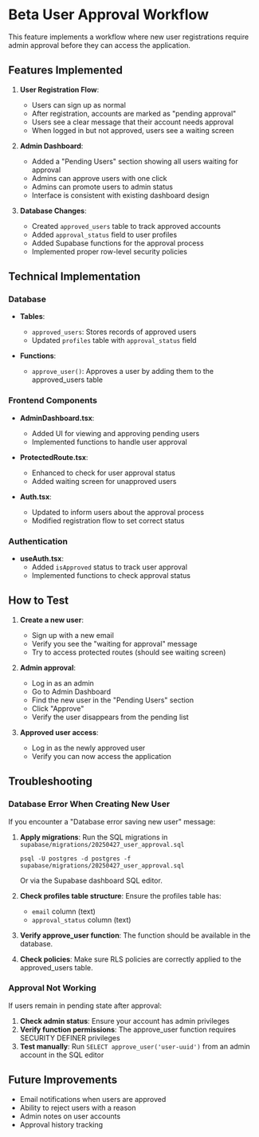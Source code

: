 # Beta User Approval Workflow

This feature implements a workflow where new user registrations require admin approval before they can access the application.

## Features Implemented

1. **User Registration Flow**:

   - Users can sign up as normal
   - After registration, accounts are marked as "pending approval"
   - Users see a clear message that their account needs approval
   - When logged in but not approved, users see a waiting screen

2. **Admin Dashboard**:

   - Added a "Pending Users" section showing all users waiting for approval
   - Admins can approve users with one click
   - Admins can promote users to admin status
   - Interface is consistent with existing dashboard design

3. **Database Changes**:
   - Created `approved_users` table to track approved accounts
   - Added `approval_status` field to user profiles
   - Added Supabase functions for the approval process
   - Implemented proper row-level security policies

## Technical Implementation

### Database

- **Tables**:

  - `approved_users`: Stores records of approved users
  - Updated `profiles` table with `approval_status` field

- **Functions**:
  - `approve_user()`: Approves a user by adding them to the approved_users table

### Frontend Components

- **AdminDashboard.tsx**:

  - Added UI for viewing and approving pending users
  - Implemented functions to handle user approval

- **ProtectedRoute.tsx**:

  - Enhanced to check for user approval status
  - Added waiting screen for unapproved users

- **Auth.tsx**:
  - Updated to inform users about the approval process
  - Modified registration flow to set correct status

### Authentication

- **useAuth.tsx**:
  - Added `isApproved` status to track user approval
  - Implemented functions to check approval status

## How to Test

1. **Create a new user**:

   - Sign up with a new email
   - Verify you see the "waiting for approval" message
   - Try to access protected routes (should see waiting screen)

2. **Admin approval**:

   - Log in as an admin
   - Go to Admin Dashboard
   - Find the new user in the "Pending Users" section
   - Click "Approve"
   - Verify the user disappears from the pending list

3. **Approved user access**:
   - Log in as the newly approved user
   - Verify you can now access the application

## Troubleshooting

### Database Error When Creating New User

If you encounter a "Database error saving new user" message:

1. **Apply migrations**: Run the SQL migrations in `supabase/migrations/20250427_user_approval.sql`

   ```
   psql -U postgres -d postgres -f supabase/migrations/20250427_user_approval.sql
   ```

   Or via the Supabase dashboard SQL editor.

2. **Check profiles table structure**: Ensure the profiles table has:

   - `email` column (text)
   - `approval_status` column (text)

3. **Verify approve_user function**: The function should be available in the database.

4. **Check policies**: Make sure RLS policies are correctly applied to the approved_users table.

### Approval Not Working

If users remain in pending state after approval:

1. **Check admin status**: Ensure your account has admin privileges
2. **Verify function permissions**: The approve_user function requires SECURITY DEFINER privileges
3. **Test manually**: Run `SELECT approve_user('user-uuid')` from an admin account in the SQL editor

## Future Improvements

- Email notifications when users are approved
- Ability to reject users with a reason
- Admin notes on user accounts
- Approval history tracking
